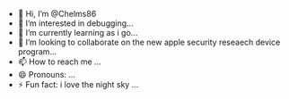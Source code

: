 - 👋 Hi, I’m @Chelms86
- 👀 I’m interested in debugging...
- 🌱 I’m currently learning as i go...
- 💞️ I’m looking to collaborate on the new apple security reseaech device program...
- 📫 How to reach me ...
- 😄 Pronouns: ...
- ⚡ Fun fact: i love the night sky ...

<!---
Chelms86/Chelms86 is a ✨ special ✨ repository because its `README.md` (this file) appears on your GitHub profile.
You can click the Preview link to take a look at your changes.
--->
